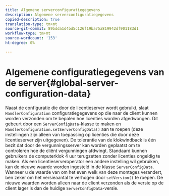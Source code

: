 ```yaml
---
title: Algemene serverconfiguratiegegevens
description: Algemene serverconfiguratiegegevens
copied-description: true
translation-type: tm+mt
source-git-commit: 89bdda1d4bd5c126f19ba75a819942df901183d1
workflow-type: tm+mt
source-wordcount: '153'
ht-degree: 0%

---
```



# Algemene configuratiegegevens van de server{#global-server-configuration-data}

Naast de configuratie die door de licentieserver wordt gebruikt, slaat `HandlerConfiguration` configuratiegegevens op die naar de client kunnen worden verzonden om te bepalen hoe licenties worden afgedwongen. Dit gebeurt door een `ServerConfigData`-klasse te maken en `HandlerConfiguration.setServerConfigData()` aan te roepen (deze instellingen zijn alleen van toepassing op licenties die door deze licentieserver zijn uitgegeven). De tolerantie van de klokwindback is één bezit dat door de vergunningsserver kan worden geplaatst om te controleren hoe de cliënt vergunningen afdwingt. Standaard kunnen gebruikers de computerklok 4 uur terugzetten zonder licenties ongeldig te maken. Als een licentieserveroperator een andere instelling wil gebruiken, kan de nieuwe waarde worden ingesteld in de klasse `ServerConfigData`. Wanneer u de waarde van om het even welk van deze montages verandert, ben zeker om het versieaantal te verhogen door `setVersion()` te roepen. De nieuwe waarden worden alleen naar de client verzonden als de versie op de client lager is dan de huidige `ServerConfigData`-versie.
